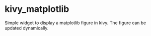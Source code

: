 # kivy_matplotlib
Simple widget to display a matplotlib figure in kivy. The figure can be updated dynamically. 
